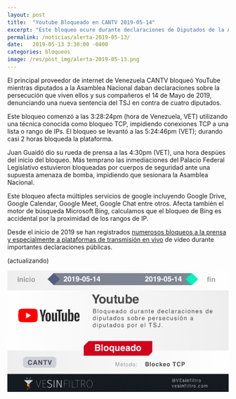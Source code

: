 ```yaml
---
layout: post
title:  "Youtube Bloqueado en CANTV 2019-05-14"
excerpt: "Este bloqueo ocure durante declaraciones de Diputados de la AN ante la persecusión del TSJ y organismos de seguridad"
permalink: /noticias/alerta-2019-05-13/
date:   2019-05-13 3:30:00 -0400
categories: bloqueos
image: /res/post_img/alerta-2019-05-13.png
---
```


El principal proveedor de internet de Venezuela CANTV bloqueó YouTube mientras diputados a la Asamblea Nacional daban declaraciones sobre la persecución que viven ellos y sus compañeros el 14 de Mayo de 2019, denunciando una nueva sentencia del TSJ en contra de cuatro diputados.

Este bloqueo comenzó a las 3:28:24pm (hora de Venezuela, VET) utilizando una técnica conocida como bloqueo TCP, impidiendo conexiones TCP a una lista o rango de IPs. El bloqueo se levantó a las 5:24:46pm (VET); durando casi 2 horas bloqueda la plataforma.

Juan Guaidó dio su rueda de prensa a las 4:30pm (VET), una hora despúes del inicio del bloqueo. Más temprano las inmediaciones del Palacio Federal Legislativo estuvieron bloqueadas por cuerpos de seguridad ante una supuesta amenaza de bomba, impidiendo que sesionara la Asamblea Nacional.


Este bloqueo afecta múltiples servicios de google incluyendo Google Drive, Google Calendar, Google Meet, Google Chat entre otros. Afecta también el motor de búsqueda Microsoft Bing, calculamos que el bloqueo de Bing es accidental por la proximidad de los rangos de IP.

Desde el inicio de 2019 se han registrados [numerosos bloqueos a la prensa y especialmente a plataformas de transmisión en vivo](https://vesinfiltro.com/noticias/venezuela_bloquea_las_noticias-2019-05/) de video durante importantes declaraciones públicas.

(actualizando)

![Cover image](/res/post_img/alerta-2019-05-13.png)
